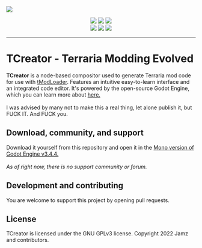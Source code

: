 <img align="center" src="https://i.imgur.com/ZOuGUJi.png">
<p align="center">
  <img src="https://forthebadge.com/images/badges/made-with-c-sharp.svg"> <img src="https://forthebadge.com/images/badges/0-percent-optimized.svg"> <img src="https://forthebadge.com/images/badges/fuck-it-ship-it.svg"><br>
  <img src="https://forthebadge.com/images/badges/open-source.svg"> <img src="https://forthebadge.com/images/badges/uses-git.svg"> <img src="https://forthebadge.com/images/badges/powered-by-black-magic.svg">
</p>

----

<h1>TCreator - Terraria Modding Evolved</h1>
<b>TCreator</b> is a node-based compositor used to generate Terraria mod code for use with <a href="https://github.com/tModLoader/tModLoader">tModLoader</a>. Features an intuitive easy-to-learn interface and an integrated code editor. It's powered by the open-source Godot Engine, which you can learn more about <a href="https://godotengine.org">here.</a><br><br>
I was advised by many not to make this a real thing, let alone publish it, but FUCK IT. And FUCK you.

<h2>Download, community, and support</h2>
Download it yourself from this repository and open it in the <a href="https://downloads.tuxfamily.org/godotengine/3.4.4/mono/Godot_v3.4.4-stable_mono_win64.zip">Mono version of Godot Engine v3.4.4.</a><br><br>
<i>As of right now, there is no support community or forum.</i>

<h2>Development and contributing</h2>
<p>You are welcome to support this project by opening pull requests.</p>

<h2>License</h2>
<p>TCreator is licensed under the GNU GPLv3 license. Copyright 2022 Jamz and contributors.</p>
